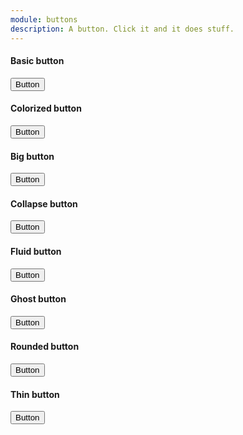 ```yaml
---
module: buttons
description: A button. Click it and it does stuff.
---
```


#### Basic button
<Example>
  <Button>Button</Button>
</Example>

#### Colorized button
<Example>
  <Button background="aqua-a" color="blue-a">Button</Button>
</Example>

#### Big button
<Example>
  <Button big>Button</Button>
</Example>

#### Collapse button
<Example>
  <Button collapse>Button</Button>
</Example>


#### Fluid button
<Example>
  <Button fluid>Button</Button>
</Example>

#### Ghost button
<Example>
  <Button ghost>Button</Button>
</Example>

#### Rounded button
<Example>
  <Button rounded>Button</Button>
</Example>


#### Thin button
<Example>
  <Button thin>Button</Button>
</Example>
